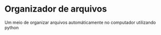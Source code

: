 # Organizador de arquivos

Um meio de organizar arquivos automáticamente no computador utilizando python